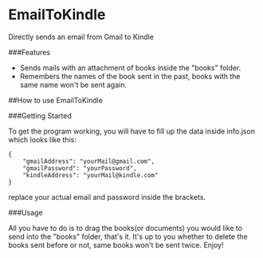 # EmailToKindle
Directly sends an email from Gmail to Kindle 

###Features

* Sends mails with an attachment of books inside the "books" folder.
* Remembers the names of the book sent in the past, books with the same name won't be sent again. 

##How to use EmailToKindle

###Getting Started

To get the program working, you will have to fill up the data inside info.json which looks like this:
``` 
{
    "gmailAddress": "yourMail@gmail.com",
    "gmailPassword": "yourPassword",
    "kindleAddress": "yourMail@kindle.com"
}
```
replace your actual email and password inside the brackets.

###Usage

All you have to do is to drag the books(or documents) you would like to send into the "books" folder, that's it.
It's up to you whether to delete the books sent before or not, same books won't be sent twice.
Enjoy!







